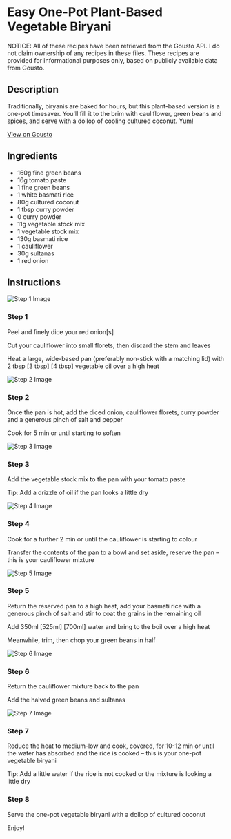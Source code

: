 # Easy One-Pot Plant-Based Vegetable Biryani

NOTICE: All of these recipes have been retrieved from the Gousto API. I do not claim ownership of any recipes in these files. These recipes are provided for informational purposes only, based on publicly available data from Gousto.

## Description

Traditionally, biryanis are baked for hours, but this plant-based version is a one-pot timesaver. You'll fill it to the brim with cauliflower, green beans and spices, and serve with a dollop of cooling cultured coconut. Yum! 

[View on Gousto](https://www.gousto.co.uk/recipes/cookbook/easy-one-pot-vegetable-biryani)

## Ingredients

- 160g fine green beans
- 16g tomato paste
- 1 fine green beans
- 1 white basmati rice
- 80g cultured coconut
- 1 tbsp curry powder
- 0 curry powder
- 11g vegetable stock mix
- 1 vegetable stock mix
- 130g basmati rice	
- 1 cauliflower
- 30g sultanas 
- 1 red onion

## Instructions

![Step 1 Image](https://production-media.gousto.co.uk/cms/recipe-step-image/631.-step-1-x200.jpg)

### Step 1

Peel and finely dice your red onion[s]

Cut your cauliflower into small florets, then discard the stem and leaves

Heat a large, wide-based pan (preferably non-stick with a matching lid) with 2 tbsp <span class="text-purple">[3 tbsp]</span> <span class="text-danger">[4 tbsp]</span> vegetable oil over a high heat

![Step 2 Image](https://production-media.gousto.co.uk/cms/recipe-step-image/631.-step-2-x200.jpg)

### Step 2

Once the pan is hot, add the diced onion, cauliflower florets, curry powder and a generous pinch of salt and pepper

Cook for 5 min or until starting to soften

![Step 3 Image](https://production-media.gousto.co.uk/cms/recipe-step-image/631.-step-3-x200.jpg)

### Step 3

Add the vegetable stock mix to the pan with your tomato paste

Tip: Add a drizzle of oil if the pan looks a little dry

![Step 4 Image](https://production-media.gousto.co.uk/cms/recipe-step-image/631_step-4-x200.jpg)

### Step 4

Cook for a further 2 min or until the cauliflower is starting to colour

Transfer the contents of the pan to a bowl and set aside, reserve the pan  – this is your cauliflower mixture

![Step 5 Image](https://production-media.gousto.co.uk/cms/recipe-step-image/631_step-5-x200.jpg)

### Step 5

Return the reserved pan to a high heat, add your basmati rice with a generous pinch of salt and stir to coat the grains in the remaining oil

Add 350ml <span class="text-purple">[525ml]</span> <span class="text-danger">[700ml] </span>water and bring to the boil over a high heat

Meanwhile, trim, then chop your green beans in half

![Step 6 Image](https://production-media.gousto.co.uk/cms/recipe-step-image/631.-step-6-x200.jpg)

### Step 6

Return the cauliflower mixture back to the pan

Add the halved green beans and sultanas

![Step 7 Image](https://production-media.gousto.co.uk/cms/recipe-step-image/631.-step-7-x200.jpg)

### Step 7

Reduce the heat to medium-low and cook, covered, for 10-12 min or until the water has absorbed and the rice is cooked – this is your one-pot vegetable biryani

Tip: Add a little water if the rice is not cooked or the mixture is looking a little dry

### Step 8

Serve the one-pot vegetable biryani with a dollop of cultured coconut

Enjoy!

